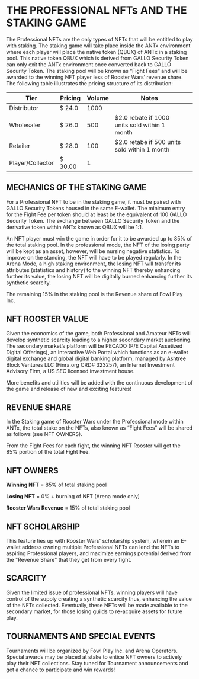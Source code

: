 # **THE PROFESSIONAL NFTs AND THE STAKING GAME**

The Professional NFTs are the only types of NFTs that will be entitled to play with staking. The staking game will take place inside the ANTx environment where each player will place the native token (QBUX) of ANTx in a staking pool. This native token QBUX which is derived from GALLO Security Token can only exit the ANTx environment once converted back to GALLO Security Token. The staking pool will be known as “Fight Fees” and will be awarded to the winning NFT player less of Rooster Wars’ revenue share. The following table illustrates the pricing structure of its distribution:

| **Tier**         | **Pricing** | **Volume** | **Notes**                                     |     |
| ---------------- | ----------- | ---------- | --------------------------------------------- | --- |
| Distributor      | $ 24.0      | 1000       |                                               |     |
| Wholesaler       | $ 26.0      | 500        | $2.0 rebate if 1000 units sold within 1 month |     |
| Retailer         | $ 28.0      | 100        | $2.0 retabe if 500 units sold within 1 month  |     |
| Player/Collector | $ 30.00     | 1          |                                               |     |

## **MECHANICS OF THE STAKING GAME**

For a Professional NFT to be in the staking game, it must be paired with GALLO Security Tokens housed in the same E-wallet. The minimum entry for the Fight Fee per token should at least be the equivalent of 100 GALLO Security Token. The exchange between GALLO Security Token and the derivative token within ANTx known as QBUX will be 1:1.

An NFT player must win the game in order for it to be awarded up to 85% of the total staking pool. In the professional mode, the NFT of the losing party will be kept as an asset, however, will be nursing negative statistics. To improve on the standing, the NFT will have to be played regularly. In the Arena Mode, a high staking environment, the losing NFT will transfer its attributes (statistics and history) to the winning NFT thereby enhancing further its value, the losing NFT will be digitally burned enhancing further its synthetic scarcity.

The remaining 15% in the staking pool is the Revenue share of Fowl Play Inc.

## **NFT ROOSTER VALUE**

Given the economics of the game, both Professional and Amateur NFTs will develop synthetic scarcity leading to a higher secondary market auctioning. The secondary market’s platform will be PECADO (P/E Capital Assetized Digital Offerings), an Interactive Web Portal which functions as an e-wallet digital exchange and global digital banking platform, managed by Ashtree Block Ventures LLC (Finra.org CRD# 323257), an Internet Investment Advisory Firm, a US SEC licensed investment house.

More benefits and utilities will be added with the continuous development of the game and release of new and exciting features!

## **REVENUE SHARE**

In the Staking game of Rooster Wars under the Professional mode within ANTx, the total stake on the NFTs, also known as “Fight Fees” will be shared as follows (see NFT OWNERS).

From the Fight Fees for each fight, the winning NFT Rooster will get the 85% portion of the total Fight Fee.

## **NFT OWNERS**

**Winning NFT** = 85% of total staking pool

**Losing NFT** = 0% + burning of NFT (Arena mode only)

**Rooster Wars Revenue** = 15% of total staking pool

## **NFT SCHOLARSHIP**

This feature ties up with Rooster Wars' scholarship system, wherein an E-wallet address owning multiple Professional NFTs can lend the NFTs to aspiring Professional players, and maximize earnings potential derived from the "Revenue Share" that they get from every fight.

## **SCARCITY**

Given the limited issue of professional NFTs, winning players will have control of the supply creating a synthetic scarcity thus, enhancing the value of the NFTs collected. Eventually, these NFTs will be made available to the secondary market, for those losing guilds to re-acquire assets for future play.

## **TOURNAMENTS AND SPECIAL EVENTS**

Tournaments will be organized by Fowl Play Inc. and Arena Operators. Special awards may be placed at stake to entice NFT owners to actively play their NFT collections. Stay tuned for Tournament announcements and get a chance to participate and win rewards!
